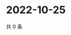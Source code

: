 # 2022-10-25

共 0 条

<!-- BEGIN WEIBO -->
<!-- 最后更新时间 Tue Oct 25 2022 17:18:22 GMT+0800 (China Standard Time) -->

<!-- END WEIBO -->
